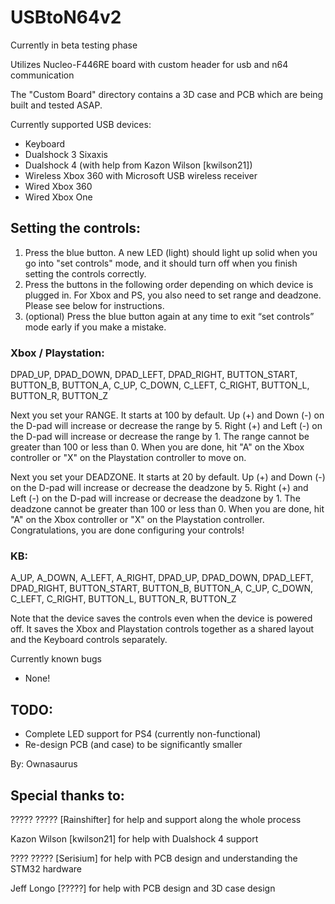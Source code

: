 # USBtoN64v2
Currently in beta testing phase

Utilizes Nucleo-F446RE board with custom header for usb and n64 communication

The "Custom Board" directory contains a 3D case and PCB which are being built and tested ASAP.

Currently supported USB devices:
- Keyboard
- Dualshock 3 Sixaxis
- Dualshock 4 (with help from Kazon Wilson [kwilson21])
- Wireless Xbox 360 with Microsoft USB wireless receiver
- Wired Xbox 360
- Wired Xbox One

## Setting the controls:
1) Press the blue button. A new LED (light) should light up solid when you go into "set controls" mode, and it should turn off when you finish setting the controls correctly.
2) Press the buttons in the following order depending on which device is plugged in. For Xbox and PS, you also need to set range and deadzone. Please see below for instructions.
3) (optional) Press the blue button again at any time to exit “set controls” mode early if you make a mistake.

### Xbox / Playstation:
DPAD_UP, DPAD_DOWN, DPAD_LEFT, DPAD_RIGHT, BUTTON_START, BUTTON_B, BUTTON_A, C_UP, C_DOWN, C_LEFT, C_RIGHT, BUTTON_L, BUTTON_R, BUTTON_Z

Next you set your RANGE. It starts at 100 by default.
Up (+) and Down (-) on the D-pad will increase or decrease the range by 5.
Right (+) and Left (-) on the D-pad will increase or decrease the range by 1.
The range cannot be greater than 100 or less than 0.
When you are done, hit "A" on the Xbox controller or "X" on the Playstation controller to move on.

Next you set your DEADZONE. It starts at 20 by default.
Up (+) and Down (-) on the D-pad will increase or decrease the deadzone by 5.
Right (+) and Left (-) on the D-pad will increase or decrease the deadzone by 1.
The deadzone cannot be greater than 100 or less than 0.
When you are done, hit "A" on the Xbox controller or "X" on the Playstation controller. Congratulations, you are done configuring your controls!

### KB:
A_UP, A_DOWN, A_LEFT, A_RIGHT, DPAD_UP, DPAD_DOWN, DPAD_LEFT, DPAD_RIGHT, BUTTON_START, BUTTON_B, BUTTON_A, C_UP, C_DOWN, C_LEFT, C_RIGHT, BUTTON_L, BUTTON_R, BUTTON_Z

Note that the device saves the controls even when the device is powered off. It saves the Xbox and Playstation controls together as a shared layout and the Keyboard controls separately.

Currently known bugs
- None!

## TODO:
- Complete LED support for PS4 (currently non-functional)
- Re-design PCB (and case) to be significantly smaller

By: Ownasaurus

## Special thanks to:
????? ????? [Rainshifter] for help and support along the whole process

Kazon Wilson [kwilson21] for help with Dualshock 4 support

???? ????? [Serisium] for help with PCB design and understanding the STM32 hardware

Jeff Longo [?????] for help with PCB design and 3D case design
